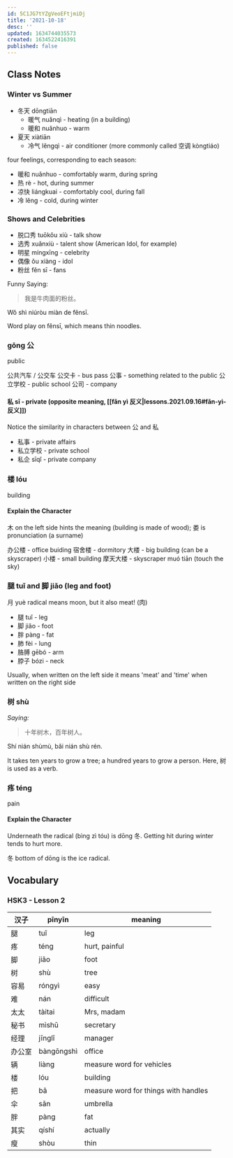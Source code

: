 ```yaml
---
id: 5C1JG7tYZgVeoEFtjmiDj
title: '2021-10-18'
desc: ''
updated: 1634744035573
created: 1634522416391
published: false
---
```


## Class Notes

### Winter vs Summer

- 冬天 dōngtiān
    - 暖气 nuǎnqì - heating (in a building)
    - 暖和 nuǎnhuo - warm
- 夏天 xiàtiān
    - 冷气 lěngqì - air conditioner (more commonly called 空调 kòngtiáo)

four feelings, corresponding to each season:
- 暖和 nuǎnhuo - comfortably warm, during spring
- 热 rè - hot, during summer
- 凉快 liángkuai - comfortably cool, during fall
- 冷 lěng - cold, during winter

### Shows and Celebrities 

- 脱口秀 tuōkǒu xiù - talk show
- 选秀 xuǎnxiù - talent show (American Idol, for example)
- 明星 míngxīng - celebrity
- 偶像 ǒu xiàng - idol
- 粉丝 fěn sī - fans

Funny Saying:

> 我是牛肉面的粉丝。

Wǒ shì niúròu miàn de fěnsī. 

Word play on fěnsī, which means thin noodles.

### gōng 公

public

公共汽车 / 公交车
公交卡 - bus pass
公事 - something related to the public
公立学校 - public school
公司 - company 

#### 私 sī - private (opposite meaning, [[fǎn yì 反义|lessons.2021.09.16#fǎn-yì-反义]])

Notice the similarity in characters between 公 and 私

- 私事 - private affairs
- 私立学校 - private school
- 私企 sīqǐ - private company

### 楼 lóu

building

#### Explain the Character

木 on the left side hints the meaning (building is made of wood); 娄 is pronunciation (a surname)

办公楼 - office buiding
宿舍楼 - dormitory
大楼 - big building (can be a skyscraper)
小楼 - small building
摩天大楼 - skyscraper muó tiān (touch the sky)

### 腿 tuǐ and 脚 jiǎo (leg and foot)

月 yuè radical means moon, but it also meat! (肉)

- 腿 tuǐ - leg
- 脚 jiǎo - foot
- 胖 pàng - fat
- 肺 fèi - lung
- 胳膊 gēbó - arm
- 脖子 bózi - neck

Usually, when written on the left side it means 'meat' and 'time' when written on the right side 

### 树 shù

_Saying:_

> 十年树木，百年树人。

Shí nián shùmù, bǎi nián shù rén.

It takes ten years to grow a tree; a hundred years to grow a person. Here, 树 is used as a verb.

### 疼 téng

pain

#### Explain the Character

Underneath the radical (bìng zì tóu) is dōng 冬. Getting hit during winter tends to hurt more.  

冬 bottom of dōng is the ice radical.

## Vocabulary

### HSK3 - Lesson 2

| 汉子  | pīnyīn     | meaning                              |
| --- | ---------- | ------------------------------------ |
| 腿   | tuǐ        | leg                                  |
| 疼   | téng       | hurt, painful                        |
| 脚   | jiǎo       | foot                                 |
| 树   | shù        | tree                                 |
| 容易  | róngyì     | easy                                 |
| 难   | nán        | difficult                            |
| 太太  | tàitai     | Mrs, madam                           |
| 秘书  | mìshū      | secretary                            |
| 经理  | jīnglǐ     | manager                              |
| 办公室 | bàngōngshì | office                               |
| 辆   | liàng      | measure word for vehicles            |
| 楼   | lóu        | building                             |
| 把   | bǎ         | measure word for things with handles |
| 伞   | sǎn        | umbrella                             |
| 胖   | pàng       | fat                                  |
| 其实  | qíshí      | actually                             |
| 瘦   | shòu       | thin                                 |